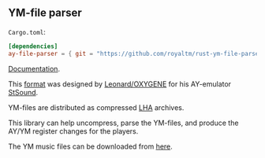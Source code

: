 YM-file parser
--------------

`Cargo.toml`:

```toml
[dependencies]
ay-file-parser = { git = "https://github.com/royaltm/rust-ym-file-parser" }
```

[Documentation].

This [format] was designed by [Leonard/OXYGENE] for his AY-emulator [StSound].

YM-files are distributed as compressed [LHA] archives.

This library can help uncompress, parse the YM-files, and produce the AY/YM register changes for the players.

The YM music files can be downloaded from [here](https://bulba.untergrund.net/main_e.htm).

[Documentation]: https://royaltm.github.io/rust-ym-file-parser/doc/ym_file_parser/
[format]: http://leonard.oxg.free.fr/ymformat.html
[Leonard/OXYGENE]: http://leonard.oxg.free.fr
[StSound]: http://leonard.oxg.free.fr/stsound.html
[LHA]: https://en.wikipedia.org/wiki/LHA_(file_format)